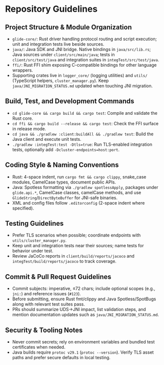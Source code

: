 # Repository Guidelines

## Project Structure & Module Organization
- `glide-core/`: Rust driver handling protocol routing and script execution; unit and integration tests live beside sources.
- `java/`: Java SDK and JNI bridge. Native bindings in `java/src/lib.rs`; Java sources under `client/src/main/java`; tests in `client/src/test/java` and integration suites in `integTest/src/test/java`.
- `ffi/`: Rust FFI shim exposing C-compatible bindings for other language wrappers.
- Supporting crates live in `logger_core/` (logging utilities) and `utils/` (TypeScript helpers, `cluster_manager.py`). Keep `java/JNI_MIGRATION_STATUS.md` updated when touching JNI migration.

## Build, Test, and Development Commands
- `cd glide-core && cargo build && cargo test`: Compile and validate the Rust core.
- `cd ffi && cargo build --release && cargo test`: Check the FFI surface in release mode.
- `cd java && ./gradlew :client:buildAll && ./gradlew test`: Build the Java client and execute unit tests.
- `./gradlew :integTest:test -Dtls=true`: Run TLS-enabled integration tests, optionally add `-Dcluster-endpoints=host:port`.

## Coding Style & Naming Conventions
- Rust: 4-space indent, run `cargo fmt && cargo clippy`, snake_case modules, CamelCase types, document public APIs.
- Java: Spotless formatting via `./gradlew spotlessApply`, packages under `glide.api.*`, CamelCase classes, camelCase methods, and use `GlideString`/`DirectByteBuffer` for JNI-safe binaries.
- XML and config files follow `.editorconfig` (2-space indent where specified).

## Testing Guidelines
- Prefer TLS scenarios when possible; coordinate endpoints with `utils/cluster_manager.py`.
- Keep unit and integration tests near their sources; name tests for behavior under test.
- Review JaCoCo reports in `client/build/reports/jacoco` and `integTest/build/reports/jacoco` to track coverage.

## Commit & Pull Request Guidelines
- Commit subjects: imperative, ≤72 chars; include optional scopes (e.g., `jni:`) and reference issues (`#123`).
- Before submitting, ensure Rust fmt/clippy and Java Spotless/SpotBugs along with relevant test suites pass.
- PRs should summarize UDS→JNI impact, list validation steps, and mention documentation updates such as `java/JNI_MIGRATION_STATUS.md`.

## Security & Tooling Notes
- Never commit secrets; rely on environment variables and bundled test certificates when needed.
- Java builds require `protoc v29.1` (`protoc --version`). Verify TLS asset paths and prefer secure defaults in local testing.
